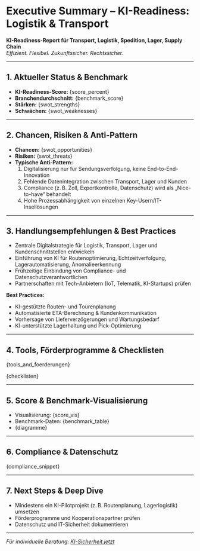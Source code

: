 # Executive Summary – KI-Readiness: Logistik & Transport

**KI-Readiness-Report für Transport, Logistik, Spedition, Lager, Supply Chain**  
_Effizient. Flexibel. Zukunftssicher. Rechtssicher._

---

## 1. Aktueller Status & Benchmark

- **KI-Readiness-Score:** {score_percent}
- **Branchendurchschnitt:** {benchmark_score}
- **Stärken:** {swot_strengths}
- **Schwächen:** {swot_weaknesses}

---

## 2. Chancen, Risiken & Anti-Pattern

- **Chancen:** {swot_opportunities}
- **Risiken:** {swot_threats}
- **Typische Anti-Pattern:**  
  1. Digitalisierung nur für Sendungsverfolgung, keine End-to-End-Innovation  
  2. Fehlende Datenintegration zwischen Transport, Lager und Kunden  
  3. Compliance (z. B. Zoll, Exportkontrolle, Datenschutz) wird als „Nice-to-have“ behandelt  
  4. Hohe Prozessabhängigkeit von einzelnen Key-Usern/IT-Insellösungen

---

## 3. Handlungsempfehlungen & Best Practices

- Zentrale Digitalstrategie für Logistik, Transport, Lager und Kundenschnittstellen entwickeln
- Einführung von KI für Routenoptimierung, Echtzeitverfolgung, Lagerautomatisierung, Anomalieerkennung
- Frühzeitige Einbindung von Compliance- und Datenschutzverantwortlichen
- Partnerschaften mit Tech-Anbietern (IoT, Telematik, KI-Startups) prüfen

**Best Practices:**  
- KI-gestützte Routen- und Tourenplanung  
- Automatisierte ETA-Berechnung & Kundenkommunikation  
- Vorhersage von Lieferverzögerungen und Wartungsbedarf  
- KI-unterstützte Lagerhaltung und Pick-Optimierung

---

## 4. Tools, Förderprogramme & Checklisten

{tools_and_foerderungen}

{checklisten}

---

## 5. Score & Benchmark-Visualisierung

- Visualisierung: {score_vis}
- Benchmark-Daten: {benchmark_table}
- {diagramme}

---

## 6. Compliance & Datenschutz

{compliance_snippet}

---

## 7. Next Steps & Deep Dive

- Mindestens ein KI-Pilotprojekt (z. B. Routenplanung, Lagerlogistik) umsetzen
- Förderprogramme und Kooperationspartner prüfen
- Datenschutz und IT-Sicherheit dokumentieren

---

_Für individuelle Beratung: [KI-Sicherheit.jetzt](https://ki-sicherheit.jetzt)_
